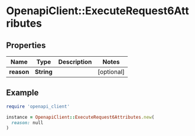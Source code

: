 # OpenapiClient::ExecuteRequest6Attributes

## Properties

| Name | Type | Description | Notes |
| ---- | ---- | ----------- | ----- |
| **reason** | **String** |  | [optional] |

## Example

```ruby
require 'openapi_client'

instance = OpenapiClient::ExecuteRequest6Attributes.new(
  reason: null
)
```

